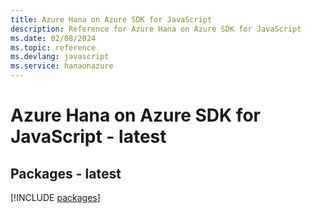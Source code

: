 ```yaml
---
title: Azure Hana on Azure SDK for JavaScript
description: Reference for Azure Hana on Azure SDK for JavaScript
ms.date: 02/08/2024
ms.topic: reference
ms.devlang: javascript
ms.service: hanaonazure
---
```

# Azure Hana on Azure SDK for JavaScript - latest
## Packages - latest
[!INCLUDE [packages](hana-on-azure-index.md)]